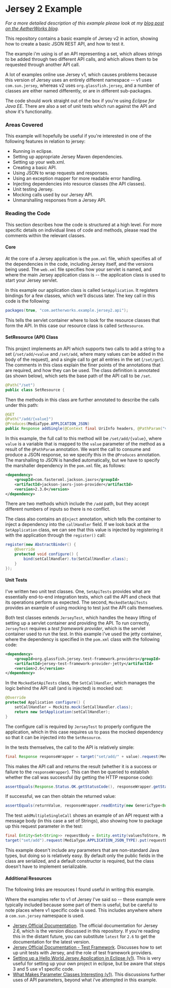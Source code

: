 Jersey 2 Example
===============

*For a more detailed description of this example please look at my [blog post on the AetherWorks blog](http://blog.aetherworks.com/2014/02/rest-api-with-jersey/).*

This repository contains a basic example of Jersey v2 in action, showing how to create a basic JSON REST API, and how to test it.

The example i'm using is of an API representing a set, which allows strings to be added through two different API calls, and which allows them to be requested through another API call.

A lot of examples online use Jersey v1, which causes problems because this version of Jersey uses an entirely different namespace -- v1 uses `com.sun.jersey`, whereas v2 uses `org.glassfish.jersey`, and a number of classes are either named differently, or are in different sub-packages.

The code should work straight out of the box if you're using _Eclipse for Java EE_. There are also a set of unit tests which run against the API and show it's functionality.

### Areas Covered
This example will hopefully be useful if you're interested in one of the following features in relation to jersey:
 - Running in eclipse.
 - Setting up appropriate Jersey Maven dependencies.
 - Setting up your web.xml.
 - Creating a basic API.
 - Using JSON to wrap requests and responses.
 - Using an exception mapper for more readable error handling.
 - Injecting dependencies into resource classes (the API classes).
 - Unit testing Jersey.
 - Mocking calls used by our Jersey API.
 - Unmarshalling responses from a Jersey API.

### Reading the Code
This section describes how the code is structured at a high level. For more specific details on individual lines of code and methods, please read the comments within the relevant classes. 
#### Core
At the core of a Jersey application is the `pom.xml` file, which specifies all of the dependencies in the code, including Jersey itself, and the versions being used.
The `web.xml` file specifies how your servlet is named, and where the main Jersey application class is -- the application class is used to start your Jersey servlet. 

In this example our application class is called `SetApplication`. It registers bindings for a few classes, which we'll discuss later. The key call in this code is the following:
```java
packages(true, "com.aetherworks.example.jersey2.api");
```
This tells the servlet container where to look for the resource classes that form the API. In this case our resource class is called `SetResource`.

#### SetResource (API) Class
This project implements an API which supports two calls to add a string to a set (`/set/add/<value` and `/set/add`, where many values can be added in the body of the request), and a single call to get all entries in the set (`/set/get`). The comments in this class explain the finer points of the annotations that are required, and how they can be used.
The class definition is annotated (as shown below), which sets the base path of the API call to be `/set`. 
```java
@Path("/set")
public class SetResource {
``` 
Then the methods in this class are further annotated to describe the calls under this path:
```java
@GET
@Path("/add/{value}")
@Produces(MediaType.APPLICATION_JSON)
public Response addSingle(@Context final UriInfo headers, @PathParam("value") final String value) throws InvalidRequestException {
```
In this example, the full call to this method will be `/set/add/{value}`, where `value` is a variable that is mapped to the `value` parameter of the method as a result of the `@PathParam` annotation.
We want the call to consume and produce a JSON response, so we specify this in the `@Produces` annotation. The marshalling to JSON is handled automatically, but we have to specify the marshaller dependency in the `pom.xml` file, as follows:
```xml
<dependency>
	<groupId>com.fasterxml.jackson.jaxrs</groupId>
	<artifactId>jackson-jaxrs-json-provider</artifactId>
	<version>2.3.0</version>
</dependency>
```
There are two methods which include the `/add` path, but they accept different numbers of inputs so there is no conflict.

The class also contains an `@Inject` annotation, which tells the container to inject a dependency into the `callHandler` field. If we look back at the `SetApplication` class, we can see that this value is injected by registering it with the application through the `register()` call:
```java
register(new AbstractBinder() {
	@Override
	protected void configure() {
		bind(setCallHandler).to(SetCallHandler.class);
	}
});
```

#### Unit Tests
I've written two unit test classes. One, `SetApiTests` provides what are essentially end-to-end integration tests, which call the API and check that its operations perform as expected. The second, `MockedSetApiTests` provides an example of using mocking to test just the API calls themselves.

Both test classes extends `JerseyTest`, which handles the heavy lifting of setting up a servlet container and providing the API. To run correctly, `JerseyTest` requires a _test framework provider_, which is the servlet container used to run the test. In this example i've used the jetty container, where the dependency is specified in the `pom.xml` class with the following code:
```xml
<dependency>
	<groupId>org.glassfish.jersey.test-framework.providers</groupId>
	<artifactId>jersey-test-framework-provider-jetty</artifactId>
	<version>2.6</version>
</dependency>
```

In the `MockedSetApiTests` class, the `SetCallHandler`, which manages the logic behind the API call (and is injected) is mocked out:
```java
@Override
protected Application configure() {
	setCallHandler = Mockito.mock(SetCallHandler.class);
	return new SetApplication(setCallHandler);
}
```
The configure call is required by `JerseyTest` to properly configure the application, which in this case requires us to pass the mocked dependency so that it can be injected into the `SetResource`.

In the tests themselves, the call to the API is relatively simple:
```java
final Response responseWrapper = target("set/add/" + value).request(MediaType.APPLICATION_JSON_TYPE).get();
```
This makes the API call and returns the result (whether it is a success or failure to the `responseWrapper`). This can then be queried to establish whether the call was successful (by getting the HTTP response code):
```java
assertEquals(Response.Status.OK.getStatusCode(), responseWrapper.getStatus());
```
If successful, we can then obtain the returned value:
```java
assertEquals(returnValue, responseWrapper.readEntity(new GenericType<Boolean>() {}));
```
The test `addMultipleSingleCall` shows an example of an API request with a message body (in this case a set of Strings), also showing how to package up this request parameter in the test:
```java
final Entity<Set<String>> requestBody = Entity.entity(valuesToStore, MediaType.APPLICATION_JSON_TYPE);
target("set/add").request(MediaType.APPLICATION_JSON_TYPE).put(requestBody);
```
This example doesn't include any parameters that are non-standard Java types, but doing so is relatively easy. By default only the public fields in the class are serialized, and a default constructor is required, but the class doesn't have to implement serializable.
	
#### Additional Resources
The following links are resources I found useful in writing this example. 

Where the examples refer to v1 of Jersey I've said so -- these example were typically included because some part of them is useful, but be careful to note places where v1 specific code is used. This includes anywhere where a `com.sun.jersey` namespace is used.

- [Jersey Official Documentation](https://jersey.java.net/documentation/2.6/). The official documentation for Jersey 2.6, which is the version discussed in this repository. If you're reading this in the distant future, you can substitute `latest` for `2.6` to get the documentation for the latest version.
- [Jersey Official Documentation - Test Framework](https://jersey.java.net/documentation/2.6/test-framework.html). Discusses how to set up unit tests with Jersey, and the role of test framework providers.
- [Setting up a Hello World Jersey Application in Eclipse (v1)](http://examples.javacodegeeks.com/enterprise-java/rest/jersey/jersey-hello-world-example/). This is very useful for setting up your own project in eclipse, but be aware that steps 3 and 5 use v1 specific code. 
- [What Makes Parameter Classes Interesting (v1)](http://codahale.com/what-makes-jersey-interesting-parameter-classes/). This discussions further uses of API parameters, beyond what i've attempted in this example.

 
